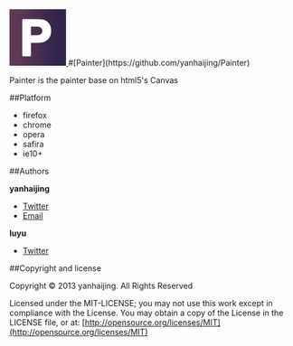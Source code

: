 <a href="https://github.com/yanhaijing/Painter">
  <img src="./images/Painter.gif" width="100px">
</a>
#[Painter](https://github.com/yanhaijing/Painter)

Painter is the painter base on html5's Canvas

##Platform

* firefox
* chrome
* opera
* safira
* ie10+

##Authors

**yanhaijing**

- [Twitter](http://t.qq.com/yanhaijing1234 "yanhaijing's Twitter")
- [Email](http://yanhaijing1234@gmail.com "yanhaijing's Email")

**luyu**

- [Twitter](http://t.qq.com/wsluyu/ "luyu's Twitter")

##Copyright and license

Copyright © 2013 yanhaijing. All Rights Reserved

Licensed under the MIT-LICENSE;
you may not use this work except in compliance with the License.
You may obtain a copy of the License in the LICENSE file, or at:
	[http://opensource.org/licenses/MIT](http://opensource.org/licenses/MIT)